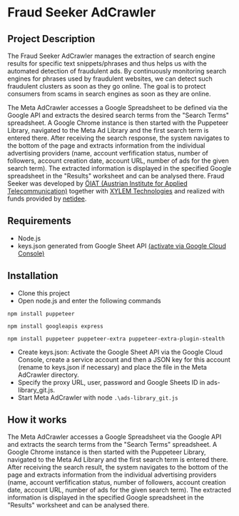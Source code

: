 # Fraud Seeker AdCrawler

## Project Description
The Fraud Seeker AdCrawler manages the extraction of search engine results for specific text snippets/phrases and thus helps us with the automated detection of fraudulent ads. By continuously monitoring search engines for phrases used by fraudulent websites, we can detect such fraudulent clusters as soon as they go online. The goal is to protect consumers from scams in search engines as soon as they are online.

The Meta AdCrawler accesses a Google Spreadsheet to be defined via the Google API and extracts the desired search terms from the "Search Terms" spreadsheet. A Google Chrome instance is then started with the Puppeteer Library, navigated to the Meta Ad Library and the first search term is entered there. After receiving the search response, the system navigates to the bottom of the page and extracts information from the individual advertising providers (name, account verfification status, number of followers, account creation date, account URL, number of ads for the given search term). The extracted information is displayed in the specified Google spreadsheet in the "Results" worksheet and can be analysed there.
Fraud Seeker was developed by [ÖIAT (Austrian Institute for Applied Telecommunication)](https://oiat.at/) together with [XYLEM Technologies](https://www.xylem-technologies.com/) and realized with funds provided by [netidee](https://www.netidee.at/).  

## Requirements
-	Node.js
-	keys.json generated from Google Sheet API [(activate via Google Cloud Console)](https://console.cloud.google.com)

## Installation 

-	Clone this project
-	Open node.js and enter the following commands
```
npm install puppeteer
```
```
npm install googleapis express
```
```
npm install puppeteer puppeteer-extra puppeteer-extra-plugin-stealth
```
-	Create keys.json: Activate the Google Sheet API via the Google Cloud Console, create a service account and then a JSON key for this account (rename to keys.json if necessary) and place the file in the Meta AdCrawler directory.
-	Specify the proxy URL, user, password and Google Sheets ID in ads-library_git.js.
-	Start Meta AdCrawler with node ```.\ads-library_git.js```

## How it works

The Meta AdCrawler accesses a Google Spreadsheet via the Google API and extracts the search terms from the "Search Terms" spreadsheet. A Google Chrome instance is then started with the Puppeteer Library, navigated to the Meta Ad Library and the first search term is entered there. After receiving the search result, the system navigates to the bottom of the page and extracts information from the individual advertising providers (name, account verfification status, number of followers, account creation date, account URL, number of ads for the given search term). The extracted information is displayed in the specified Google spreadsheet in the "Results" worksheet and can be analysed there.




